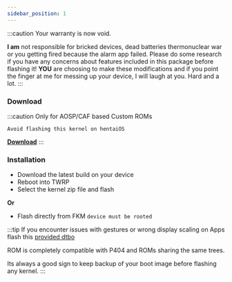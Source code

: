 ```yaml
---
sidebar_position: 1
---
```


:::caution
Your warranty is now void.

**I am** not responsible for bricked devices, dead batteries
thermonuclear war or you getting fired because the alarm app failed. Please
do some research if you have any concerns about features included in this package
before flashing it! **YOU** are choosing to make these modifications and if
you point the finger at me for messing up your device, I will laugh at you. Hard and a lot.
:::

### Download

:::caution
Only for AOSP/CAF based Custom ROMs

`Avoid flashing this kernel on hentaiOS`

[**Download**](https://github.com/UtsavBalar1231/kernel_xiaomi_sm8250/releases/tag/0.3.t)
:::

### Installation

- Download the latest build on your device
- Reboot into TWRP
- Select the kernel zip file and flash

**Or**

- Flash directly from FKM `device must be rooted`

:::tip
If you encounter issues with gestures or wrong display scaling on Apps flash this
[provided dtbo](https://github.com/UtsavBalar1231/kernel_xiaomi_sm8250/releases/download/0.3.t/dtbo-gestures-umi.img)

ROM is completely compatible with P404 and ROMs sharing the same trees.

Its always a good sign to keep backup of your boot image before flashing any kernel.
:::
